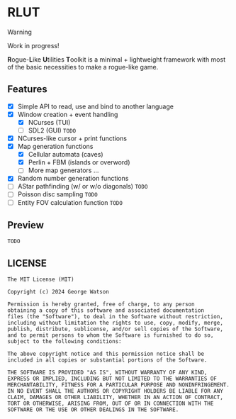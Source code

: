 # RLUT

> [!WARNING]
> Work in progress!

**R**ogue-**L**ike **U**tilities **T**oolkit is a minimal + lightweight framework with most of the basic necessities to make a rogue-like game.

## Features

- [X] Simple API to read, use and bind to another language
- [X] Window creation + event handling
    - [X] NCurses (TUI)
    - [ ] SDL2 (GUI) ```TODO```
- [X] NCurses-like cursor + print functions
- [X] Map generation functions
    - [X] Cellular automata (caves)
    - [X] Perlin + FBM (islands or overword)
    - [ ] More map generators ...
- [X] Random number generation functions
- [ ] AStar pathfinding (w/ or w/o diagonals) ```TODO```
- [ ] Poisson disc sampling ```TODO```
- [ ] Entity FOV calculation function ```TODO```

## Preview

```TODO```

## LICENSE
```
The MIT License (MIT)

Copyright (c) 2024 George Watson

Permission is hereby granted, free of charge, to any person
obtaining a copy of this software and associated documentation
files (the "Software"), to deal in the Software without restriction,
including without limitation the rights to use, copy, modify, merge,
publish, distribute, sublicense, and/or sell copies of the Software,
and to permit persons to whom the Software is furnished to do so,
subject to the following conditions:

The above copyright notice and this permission notice shall be
included in all copies or substantial portions of the Software.

THE SOFTWARE IS PROVIDED "AS IS", WITHOUT WARRANTY OF ANY KIND,
EXPRESS OR IMPLIED, INCLUDING BUT NOT LIMITED TO THE WARRANTIES OF
MERCHANTABILITY, FITNESS FOR A PARTICULAR PURPOSE AND NONINFRINGEMENT.
IN NO EVENT SHALL THE AUTHORS OR COPYRIGHT HOLDERS BE LIABLE FOR ANY
CLAIM, DAMAGES OR OTHER LIABILITY, WHETHER IN AN ACTION OF CONTRACT,
TORT OR OTHERWISE, ARISING FROM, OUT OF OR IN CONNECTION WITH THE
SOFTWARE OR THE USE OR OTHER DEALINGS IN THE SOFTWARE.

```
